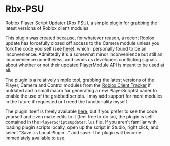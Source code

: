 # Rbx-PSU
Roblox Player Script Updater (Rbx PSU), a simple plugin for grabbing the latest versions of Roblox client modules

This plugin was created because, for whatever reason, a recent Roblox update has forcefully closed off access to the Camera module unless you fork the code yourself (see [here](https://devforum.roblox.com/t/recent-issue-with-player-camera-module/1911851)), which I personally found to be an inconvenience. Admittedly it's a somewhat minor inconvenience but still an inconvenience nonetheless, and sends us developers conflicting signals about whether or not their updated PlayerModule API is meant to be used at all.

The plugin is a relatively simple tool, grabbing the latest versions of the Player, Camera and Control modules from the [Roblox Client Tracker](https://github.com/MaximumADHD/Roblox-Client-Tracker) if outdated and a small macro for generating a new PlayerScriptsLoader to enable the use of the grabbed scripts. I may add support for more modules in the future if requested or I need the functionality myself.

The plugin itself is freely available [here](https://www.roblox.com/library/10517423170/Player-Script-Updater), but if you prefer to see the code yourself and even make edits to it (feel free to do so), the plugin is self-contained in the `PlayerScriptsUpdater.lua` file. If you aren't familiar with loading plugin scripts locally, open up the script in Studio, right click, and select "Save as Local Plugin..." and save. The plugin will become immediately available to use.
